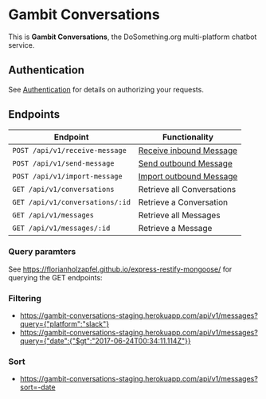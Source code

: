 # Gambit Conversations

This is __Gambit Conversations__, the DoSomething.org multi-platform chatbot service.

## Authentication
See [Authentication](authentication.md) for details on authorizing your requests.


## Endpoints

Endpoint | Functionality                                           
-------- | -------------
`POST /api/v1/receive-message` | [Receive inbound Message](endpoints/receive-message.md)
`POST /api/v1/send-message` | [Send outbound Message](endpoints/send-message.md)
`POST /api/v1/import-message` | [Import outbound Message](endpoints/import-message.md)
`GET /api/v1/conversations` | Retrieve all Conversations
`GET /api/v1/conversations/:id` | Retrieve a Conversation
`GET /api/v1/messages` | Retrieve all Messages
`GET /api/v1/messages/:id` | Retrieve a Message


### Query paramters

See https://florianholzapfel.github.io/express-restify-mongoose/ for querying the GET endpoints:

### Filtering
* https://gambit-conversations-staging.herokuapp.com/api/v1/messages?query={"platform":"slack"}
* https://gambit-conversations-staging.herokuapp.com/api/v1/messages?query={"date":{"$gt":"2017-06-24T00:34:11.114Z"}}

### Sort
* https://gambit-conversations-staging.herokuapp.com/api/v1/messages?sort=-date
